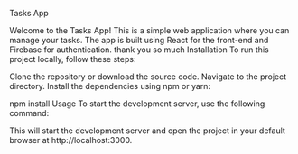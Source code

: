 Tasks App


Welcome to the Tasks App! This is a simple web application where you can manage your tasks. The app is built using React for the front-end and Firebase for authentication.
 thank you so much 
Installation
To run this project locally, follow these steps:

Clone the repository or download the source code.
Navigate to the project directory.
Install the dependencies using npm or yarn:

npm install
Usage
To start the development server, use the following command:

This will start the development server and open the project in your default browser at http://localhost:3000.




